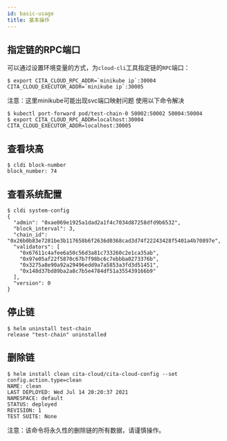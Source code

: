 ```yaml
---
id: basic-usage
title: 基本操作
---
```


## 指定链的RPC端口

可以通过设置环境变量的方式，为`cloud-cli`工具指定链的`RPC`端口：

```
$ export CITA_CLOUD_RPC_ADDR=`minikube ip`:30004 CITA_CLOUD_EXECUTOR_ADDR=`minikube ip`:30005
```

注意：这里minikube可能出现svc端口映射问题 使用以下命令解决

```
$ kubectl port-forward pod/test-chain-0 50002:50002 50004:50004
$ export CITA_CLOUD_RPC_ADDR=localhost:30004 CITA_CLOUD_EXECUTOR_ADDR=localhost:30005
```

## 查看块高

```
$ cldi block-number
block_number: 74
```

## 查看系统配置

```
$ cldi system-config
{
  "admin": "0xae069e1925a1dad2a1f4c7034d87258dfd9b6532",
  "block_interval": 3,
  "chain_id": "0x26b0b83e7281be3b117658b6f2636d0368cad3d74f22243428f5401a4b70897e",
  "validators": [
    "0x67611c4afee6a50c56d3a81c733260c2e1ca35ab",
    "0x97e05af22f5870c67b7f98bc6c7ebbba0273376b",
    "0x3275a8e90a92a29496edd9a7a5853a3fd3d51451",
    "0x148d37bd89ba2a8c7b5e4784df51a355439166b9"
  ],
  "version": 0
}
```

## 停止链

```
$ helm uninstall test-chain
release "test-chain" uninstalled
```

## 删除链

```
$ helm install clean cita-cloud/cita-cloud-config --set config.action.type=clean
NAME: clean
LAST DEPLOYED: Wed Jul 14 20:20:37 2021
NAMESPACE: default
STATUS: deployed
REVISION: 1
TEST SUITE: None
```

注意：该命令将永久性的删除链的所有数据，请谨慎操作。
